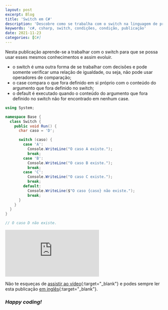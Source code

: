 ```yaml
---
layout: post
excerpt: Blog
title: 'Switch em C#'
description: 'Descobre como se trabalha com o switch na linguagem de programação C#. Obtém respostas às tuas dúvidas com a teoria e os exemplos apresentados.'
keywords: 'c#, csharp, switch, condições, condição, publicação'
date: 2021-11-23
categories: [C#]
---
```


Nesta publicação aprende-se a trabalhar com o switch para que se possa usar esses mesmos conhecimentos e assim evoluir.

- o switch é uma outra forma de se trabalhar com decisões e pode somente verificar uma relação de igualdade, ou seja, não pode usar operadores de comparação;
- o case compara o que fora definido em si próprio com o conteúdo do argumento que fora definido no switch;
- o default é executado quando o conteúdo do argumento que fora definido no switch não for encontrado em nenhum case.

```csharp
using System;

namespace Base {
  class Switch {
    public void Run() {
      char caso = 'D';

      switch (caso) {
        case 'A':
          Console.WriteLine("O caso A existe.");
          break;
        case 'B':
          Console.WriteLine("O caso B existe.");
          break;
        case 'C':
          Console.WriteLine("O caso C existe.");
          break;
        default:
          Console.WriteLine($"O caso {caso} não existe.");
          break;
      }
    }
  }
}

// O caso D não existe.
```

<div class="video-container">
  <iframe src="https://www.youtube.com/embed/vqC8km6r22k" frameborder="0" allowfullscreen></iframe>
</div>

Não te esqueças de [assistir ao vídeo](https://youtu.be/vqC8km6r22k){:target="\_blank"} e podes sempre ler esta publicação [em inglês](https://nelsonsilvadev.com/blog/switch-in-csharp/){:target="\_blank"}.

### _Happy coding!_

